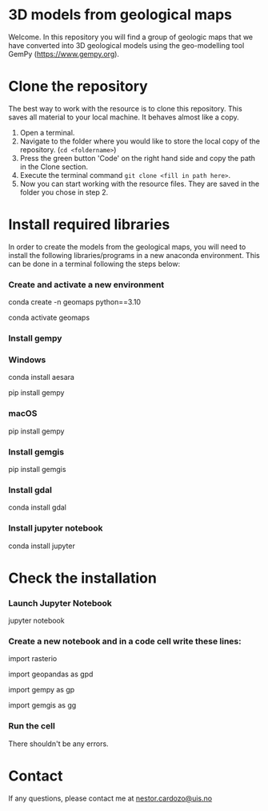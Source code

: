 # 3D models from geological maps

Welcome. In this repository you will find a group of geologic maps that we have converted into 3D geological models using the geo-modelling tool GemPy (https://www.gempy.org). 

# Clone the repository

The best way to work with the resource is to clone this repository. This saves all material to your local machine. It behaves almost like a copy.
1. Open a terminal.
2. Navigate to the folder where you would like to store the local copy of the repository. (`cd <foldername>`)
3. Press the green button 'Code' on the right hand side and copy the path in the Clone section.
4. Execute the terminal command `git clone <fill in path here>`.
5. Now you can start working with the resource files. They are saved in the folder you chose in step 2.

# Install required libraries

In order to create the models from the geological maps, you will need to install the following libraries/programs in a new anaconda environment. This can be done in a terminal following the steps below:

### Create and activate a new environment

conda create -n geomaps python==3.10

conda activate geomaps

### Install gempy

### Windows

conda install aesara

pip install gempy

### macOS

pip install gempy

### Install gemgis

pip install gemgis

### Install gdal

conda install gdal

### Install jupyter notebook

conda install jupyter

# Check the installation

### Launch Jupyter Notebook 

jupyter notebook

### Create a new notebook and in a code cell write these lines:

import rasterio

import geopandas as gpd

import gempy as gp

import gemgis as gg

### Run the cell 

There shouldn't be any errors.

# Contact

If any questions, please contact me at [nestor.cardozo@uis.no](mailto:nestor.cardozo@uis.no)